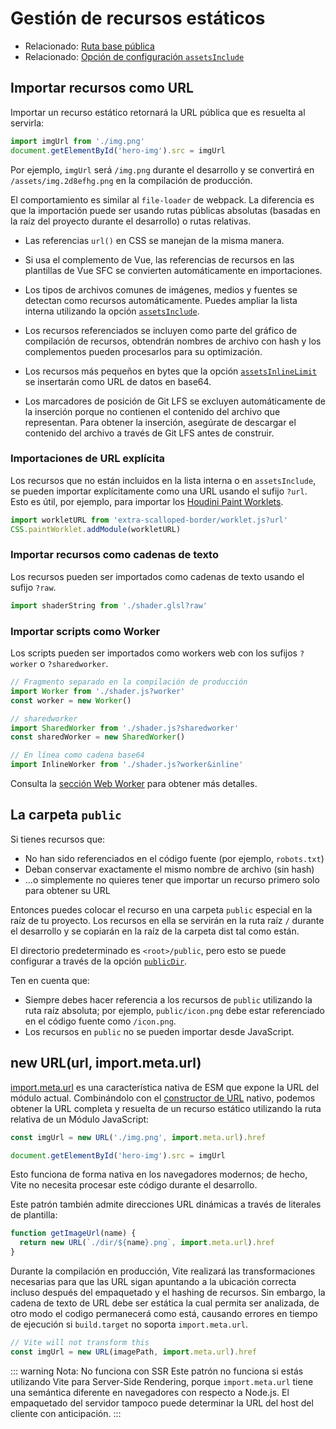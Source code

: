 # Gestión de recursos estáticos

- Relacionado: [Ruta base pública](./build#ruta-base-publica)
- Relacionado: [Opción de configuración `assetsInclude`](/config/shared-options#assetsinclude)

## Importar recursos como URL

Importar un recurso estático retornará la URL pública que es resuelta al servirla:

```js
import imgUrl from './img.png'
document.getElementById('hero-img').src = imgUrl
```

Por ejemplo, `imgUrl` será `/img.png` durante el desarrollo y se convertirá en `/assets/img.2d8efhg.png` en la compilación de producción.

El comportamiento es similar al `file-loader` de webpack. La diferencia es que la importación puede ser usando rutas públicas absolutas (basadas en la raíz del proyecto durante el desarrollo) o rutas relativas.

- Las referencias `url()` en CSS se manejan de la misma manera.

- Si usa el complemento de Vue, las referencias de recursos en las plantillas de Vue SFC se convierten automáticamente en importaciones.

- Los tipos de archivos comunes de imágenes, medios y fuentes se detectan como recursos automáticamente. Puedes ampliar la lista interna utilizando la opción [`assetsInclude`](/config/shared-options#assetsinclude).

- Los recursos referenciados se incluyen como parte del gráfico de compilación de recursos, obtendrán nombres de archivo con hash y los complementos pueden procesarlos para su optimización.

- Los recursos más pequeños en bytes que la opción [`assetsInlineLimit`](/config/build-options#build-assetsinlinelimit) se insertarán como URL de datos en base64.

- Los marcadores de posición de Git LFS se excluyen automáticamente de la inserción porque no contienen el contenido del archivo que representan. Para obtener la inserción, asegúrate de descargar el contenido del archivo a través de Git LFS antes de construir.

### Importaciones de URL explícita

Los recursos que no están incluidos en la lista interna o en `assetsInclude`, se pueden importar explícitamente como una URL usando el sufijo `?url`. Esto es útil, por ejemplo, para importar los [Houdini Paint Worklets](https://houdini.how/usage).

```js
import workletURL from 'extra-scalloped-border/worklet.js?url'
CSS.paintWorklet.addModule(workletURL)
```

### Importar recursos como cadenas de texto

Los recursos pueden ser importados como cadenas de texto usando el sufijo `?raw`.

```js
import shaderString from './shader.glsl?raw'
```

### Importar scripts como Worker

Los scripts pueden ser importados como workers web con los sufijos `?worker` o `?sharedworker`.

```js
// Fragmento separado en la compilación de producción
import Worker from './shader.js?worker'
const worker = new Worker()
```

```js
// sharedworker
import SharedWorker from './shader.js?sharedworker'
const sharedWorker = new SharedWorker()
```

```js
// En línea como cadena base64
import InlineWorker from './shader.js?worker&inline'
```

Consulta la [sección Web Worker](./features#web-workers) para obtener más detalles.

## La carpeta `public`

Si tienes recursos que:

- No han sido referenciados en el código fuente (por ejemplo, `robots.txt`)
- Deban conservar exactamente el mismo nombre de archivo (sin hash)
- ...o simplemente no quieres tener que importar un recurso primero solo para obtener su URL

Entonces puedes colocar el recurso en una carpeta `public` especial en la raíz de tu proyecto. Los recursos en ella se servirán en la ruta raíz `/` durante el desarrollo y se copiarán en la raíz de la carpeta dist tal como están.

El directorio predeterminado es `<root>/public`, pero esto se puede configurar a través de la opción [`publicDir`](/config/shared-options#publicdir).

Ten en cuenta que:

- Siempre debes hacer referencia a los recursos de `public` utilizando la ruta raíz absoluta; por ejemplo, `public/icon.png` debe estar referenciado en el código fuente como `/icon.png`.
- Los recursos en `public` no se pueden importar desde JavaScript.

## new URL(url, import.meta.url)

[import.meta.url](https://developer.mozilla.org/en-US/docs/Web/JavaScript/Reference/Statements/import.meta) es una característica nativa de ESM que expone la URL del módulo actual. Combinándolo con el [constructor de URL](https://developer.mozilla.org/en-US/docs/Web/API/URL) nativo, podemos obtener la URL completa y resuelta de un recurso estático utilizando la ruta relativa de un Módulo JavaScript:

```js
const imgUrl = new URL('./img.png', import.meta.url).href

document.getElementById('hero-img').src = imgUrl
```

Esto funciona de forma nativa en los navegadores modernos; de hecho, Vite no necesita procesar este código durante el desarrollo.

Este patrón también admite direcciones URL dinámicas a través de literales de plantilla:

```js
function getImageUrl(name) {
  return new URL(`./dir/${name}.png`, import.meta.url).href
}
```

Durante la compilación en producción, Vite realizará las transformaciones necesarias para que las URL sigan apuntando a la ubicación correcta incluso después del empaquetado y el hashing de recursos. Sin embargo, la cadena de texto de URL debe ser estática la cual permita ser analizada, de otro modo el codigo permanecerá como está, causando errores en tiempo de ejecución si `build.target` no soporta `import.meta.url`.

```js
// Vite will not transform this
const imgUrl = new URL(imagePath, import.meta.url).href
```

::: warning Nota: No funciona con SSR
Este patrón no funciona si estás utilizando Vite para Server-Side Rendering, porque `import.meta.url` tiene una semántica diferente en navegadores con respecto a Node.js. El empaquetado del servidor tampoco puede determinar la URL del host del cliente con anticipación.
:::
